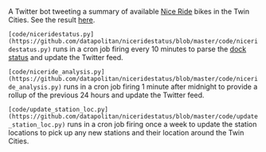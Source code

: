 A Twitter bot tweeting a summary of available [Nice Ride](https://www.niceridemn.org/) bikes in the Twin Cities. See the result [here](https://twitter.com/NiceRideDocks).

`[code/niceridestatus.py](https://github.com/datapolitan/niceridestatus/blob/master/code/niceridestatus.py)` runs in a cron job firing every 10 minutes to parse the [dock status](https://secure.niceridemn.org/data2/bikeStations.xml) and update the Twitter feed. 

`[code/niceride_analysis.py](https://github.com/datapolitan/niceridestatus/blob/master/code/niceride_analysis.py)` runs in a cron job firing 1 minute after midnight to provide a rollup of the previous 24 hours and update the Twitter feed.

`[code/update_station_loc.py](https://github.com/datapolitan/niceridestatus/blob/master/code/update_station_loc.py)` runs in a cron job firing once a week to update the station locations to pick up any new stations and their location around the Twin Cities.